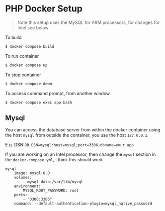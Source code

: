 # PHP Docker Setup

> Note this setup uses the MySQL for ARM processors, for changes for Intel see below

To build

```bash
$ docker compose build
```

To run container

```bash
$ docker compose up
```

To stop container

```bash
$ docker compose down
```

To access command prompt, from another window


```bash
$ docker compose exec app bash
```


## Mysql

You can access the database server from within the docker container using the host `mysql` from outside the container, you use the host `127.0.0.1`.

E.g. DSN `DB_DSN=mysql:host=mysql;port=3306;dbname=your_app`

If you are working on an Intel processor, then change the `mysql` section in the `docker-compose.yml`, i think this should work.

```
mysql
    image: mysql:8.0
    volumes:
        - mysql-data:/var/lib/mysql
    environment:
        MYSQL_ROOT_PASSWORD: root
    ports:
        - "3306:3306"
    command: --default-authentication-plugin=mysql_native_password
```